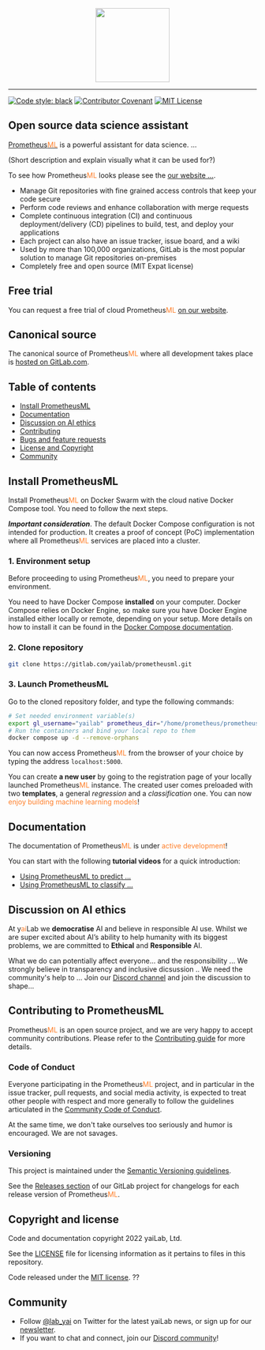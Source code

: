<div style="margin-bottom:2rem;"></div>
<div align="center">
  <img height="150" src="https://yailab.com/assets/logo/logo-prometheus-black.svg"><br>
</div>

-----------------
[![Code style: black](https://img.shields.io/badge/code%20style-black-000000.svg)](https://github.com/psf/black)
[![Contributor Covenant](https://img.shields.io/badge/Contributor%20Covenant-2.1-4baaaa.svg)](CODE_OF_CONDUCT.md)
[![MIT License](https://img.shields.io/badge/License-MIT-brightgreen.svg)](LICENSE)

## Open source data science assistant
[Prometheus<span style="color: #ff7F2a;">ML</span>](https://yailab.net/) is a powerful assistant for data science. ...

(Short description and explain visually what it can be used for?)

To see how Prometheus<span style="color: #ff7F2a;">ML</span> looks please see the 
[our website ...]().

- Manage Git repositories with fine grained access controls that keep your code secure
- Perform code reviews and enhance collaboration with merge requests
- Complete continuous integration (CI) and continuous deployment/delivery (CD) pipelines to build, test, and deploy your applications
- Each project can also have an issue tracker, issue board, and a wiki
- Used by more than 100,000 organizations, GitLab is the most popular solution to manage Git repositories on-premises
- Completely free and open source (MIT Expat license)

## Free trial

You can request a free trial of cloud Prometheus<span style="color: #ff7F2a;">ML</span> [on our website](https://yailab.com/pricing.html).

## Canonical source

The canonical source of Prometheus<span style="color: #ff7F2a;">ML</span> where all development takes place is 
[hosted on GitLab.com](https://gitlab.com/yailab/prometheusml).

## Table of contents

* [Install PrometheusML](#install-prometheusml)
* [Documentation](#documentation)
* [Discussion on AI ethics](#discussion-on-ai-ethics)
* [Contributing](#contributing-to-prometheusml)
* [Bugs and feature requests](#bugs-and-feature-requests)
* [License and Copyright](#copyright-and-license)
* [Community](#community)


## Install PrometheusML
Install Prometheus<span style="color: #ff7F2a;">ML</span> on Docker Swarm with the cloud native Docker Compose tool. 
You need to follow the next steps.

**_Important consideration_**. The default Docker Compose configuration is not intended for production. It creates 
a proof of concept (PoC) implementation where all Prometheus<span style="color: #ff7F2a;">ML</span> services are placed 
into a cluster.

### 1. Environment setup
Before proceeding to using Prometheus<span style="color: #ff7F2a;">ML</span>, you need to prepare your environment.

You need to have Docker Compose **installed** on your computer. Docker Compose relies on Docker Engine, 
so make sure you have Docker Engine installed either locally or remote, depending on your setup. More details on how 
to install it can be found in the [Docker Compose documentation](https://docs.docker.com/compose/install/).

### 2. Clone repository
```sh 
git clone https://gitlab.com/yailab/prometheusml.git
```

### 3. Launch PrometheusML
Go to the cloned repository folder, and type the following commands:

```sh
# Set needed environment variable(s)
export gl_username="yailab" prometheus_dir="/home/prometheus/prometheusml" 
# Run the containers and bind your local repo to them
docker compose up -d --remove-orphans
```

You can now access Prometheus<span style="color: #ff7F2a;">ML</span> from the browser of your choice 
by typing the address `localhost:5000`. 

You can create **a new user** by going to the registration page of your locally launched 
Prometheus<span style="color: #ff7F2a;">ML</span> instance. The created user comes preloaded 
with two **templates**, a general _regression_ and a _classification_ one. You can now 
<span style="color: #ff7F2a;">enjoy building machine learning models</span>!


## Documentation
The documentation of Prometheus<span style="color: #ff7F2a;">ML</span> is under 
<span style="color: #ff7F2a;">active development</span>! 

You can start with the following **tutorial videos** for a quick introduction:
- [Using PrometheusML to predict ...]()
- [Using PrometheusML to classify ...]()


## Discussion on AI ethics
At y<span style="color: #ff7F2a;">ai</span>Lab we **democratise** AI and believe in responsible AI use. Whilst we are super excited about AI’s 
ability to help humanity with its biggest problems, we are committed to **Ethical** and **Responsible** AI. 

What we do can potentially affect everyone... and the responsibility ... We strongly believe in transparency and inclusive dicsussion ..
We need the community's help to ... Join our [Discord channel]() and join the discussion to shape... 


## Contributing to PrometheusML
Prometheus<span style="color: #ff7F2a;">ML</span> is an open source project, and we are 
very happy to accept community contributions. Please refer to the [Contributing guide](CONTRIBUTING.md) 
for more details.

### Code of Conduct

Everyone participating in the Prometheus<span style="color: #ff7F2a;">ML</span> project, and in particular in the issue tracker,
pull requests, and social media activity, is expected to treat other people with respect
and more generally to follow the guidelines articulated in the
[Community Code of Conduct](CODE_OF_CONDUCT.md).

At the same time, we don't take ourselves too seriously and humor is encouraged. We are not savages.

### Versioning

This project is maintained under the [Semantic Versioning guidelines](https://semver.org/).

See the [Releases section](https://gitlab.com/yailab/prometheusml/-/releases) of our GitLab project for 
changelogs for each release version of Prometheus<span style="color: #ff7F2a;">ML</span>.


## Copyright and license

Code and documentation copyright 2022 yaiLab, Ltd.

See the [LICENSE](LICENSE) file for licensing information as it pertains to
files in this repository.

Code released under the [MIT license](). ??


## Community

* Follow [@lab_yai](https://twitter.com/lab_yai) on Twitter for the latest yaiLab news, or 
sign up for our [newsletter]().
* If you want to chat and connect, join our [Discord community]()!